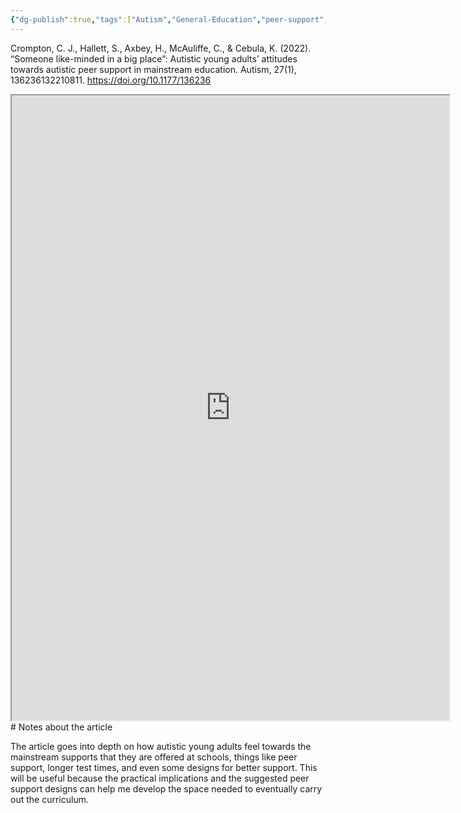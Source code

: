 ```yaml
---
{"dg-publish":true,"tags":["Autism","General-Education","peer-support","school","mental-health"],"permalink":"/Sources with Notes/Articles/Someone  like-minded in a big place/","dgPassFrontmatter":true}
---
```



Crompton, C. J., Hallett, S., Axbey, H., McAuliffe, C., & Cebula, K. (2022). “Someone
like-minded in a big place”: Autistic young adults’ attitudes towards autistic peer support
in mainstream education. Autism, 27(1), 136236132210811.
https://doi.org/10.1177/136236

<iframe src="https://drive.google.com/file/d/10Sax70akGONmNeRFYH7_x4mkz4ZtfxK8/preview" width="700" height="1000" ></iframe>
# Notes about the article

The article goes into depth on how autistic young adults feel towards the
mainstream supports that they are offered at schools, things like peer support, longer test
times, and even some designs for better support. This will be useful because the practical
implications and the suggested peer support designs can help me develop the space
needed to eventually carry out the curriculum.
